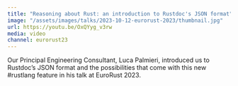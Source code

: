 ```yaml
---
title: "Reasoning about Rust: an introduction to Rustdoc's JSON format"
image: "/assets/images/talks/2023-10-12-eurorust-2023/thumbnail.jpg"
url: https://youtu.be/OxQYyg_v3rw
media: video
channel: eurorust23
---
```


Our Principal Engineering Consultant, Luca Palmieri, introduced us to Rustdoc’s
JSON format and the possibilities that come with this new #rustlang feature in
his talk at EuroRust 2023.
